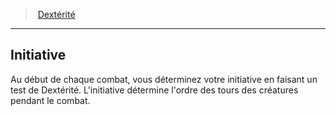 ﻿---
!GenericItem
Name: Initiative
Id: abilities_dexterity_hd.md#initiative
ParentLink: abilities_dexterity_hd.md#dextérité
ParentName: Dextérité
NameLevel: 2
Attributes:
  Name: Initiative
  Markdown: >+
    ## <!--Name-->Initiative<!--/Name-->


    Au début de chaque combat, vous déterminez votre initiative en faisant un test de Dextérité. L'initiative détermine l'ordre des tours des créatures pendant le combat.

AttributesDictionary: >+
  Name: Initiative

  Markdown: >+

    ## <!--Name-->Initiative<!--/Name-->





    Au début de chaque combat, vous déterminez votre initiative en faisant un test de Dextérité. L'initiative détermine l'ordre des tours des créatures pendant le combat.



---
> [Dextérité](hd_abilities_dexterity.md)

---

## Initiative

Au début de chaque combat, vous déterminez votre initiative en faisant un test de Dextérité. L'initiative détermine l'ordre des tours des créatures pendant le combat.

